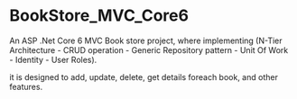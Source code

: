 # BookStore_MVC_Core6

<p>An ASP .Net Core 6 MVC Book store project, where implementing (N-Tier Architecture - CRUD operation - Generic Repository pattern - Unit Of Work - Identity - User Roles).</p>
<p>it is designed to add, update, delete, get details foreach book, and other features.</p>
